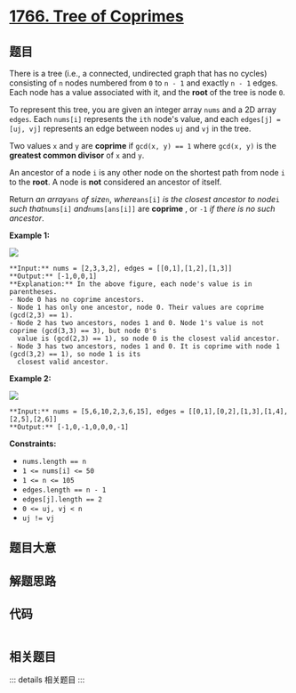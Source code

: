 # [1766. Tree of Coprimes](https://leetcode.com/problems/tree-of-coprimes)

## 题目

There is a tree (i.e., a connected, undirected graph that has no cycles)
consisting of `n` nodes numbered from `0` to `n - 1` and exactly `n - 1`
edges. Each node has a value associated with it, and the **root** of the tree
is node `0`.

To represent this tree, you are given an integer array `nums` and a 2D array
`edges`. Each `nums[i]` represents the `ith` node's value, and each `edges[j]
= [uj, vj]` represents an edge between nodes `uj` and `vj` in the tree.

Two values `x` and `y` are **coprime** if `gcd(x, y) == 1` where `gcd(x, y)`
is the **greatest common divisor** of `x` and `y`.

An ancestor of a node `i` is any other node on the shortest path from node `i`
to the **root**. A node is **not** considered an ancestor of itself.

Return _an array_`ans` _of size_`n`, _where_`ans[i]` _is the closest ancestor
to node_`i` _such that_`nums[i]` _and_`nums[ans[i]]` are **coprime** , or `-1`
_if there is no such ancestor_.



**Example 1:**

**![](https://assets.leetcode.com/uploads/2021/01/06/untitled-diagram.png)**

    
    
    **Input:** nums = [2,3,3,2], edges = [[0,1],[1,2],[1,3]]
    **Output:** [-1,0,0,1]
    **Explanation:** In the above figure, each node's value is in parentheses.
    - Node 0 has no coprime ancestors.
    - Node 1 has only one ancestor, node 0. Their values are coprime (gcd(2,3) == 1).
    - Node 2 has two ancestors, nodes 1 and 0. Node 1's value is not coprime (gcd(3,3) == 3), but node 0's
      value is (gcd(2,3) == 1), so node 0 is the closest valid ancestor.
    - Node 3 has two ancestors, nodes 1 and 0. It is coprime with node 1 (gcd(3,2) == 1), so node 1 is its
      closest valid ancestor.
    

**Example 2:**

![](https://assets.leetcode.com/uploads/2021/01/06/untitled-diagram1.png)

    
    
    **Input:** nums = [5,6,10,2,3,6,15], edges = [[0,1],[0,2],[1,3],[1,4],[2,5],[2,6]]
    **Output:** [-1,0,-1,0,0,0,-1]
    



**Constraints:**

  * `nums.length == n`
  * `1 <= nums[i] <= 50`
  * `1 <= n <= 105`
  * `edges.length == n - 1`
  * `edges[j].length == 2`
  * `0 <= uj, vj < n`
  * `uj != vj`


## 题目大意

## 解题思路

## 代码

```javascript

```

## 相关题目

::: details 相关题目
:::

